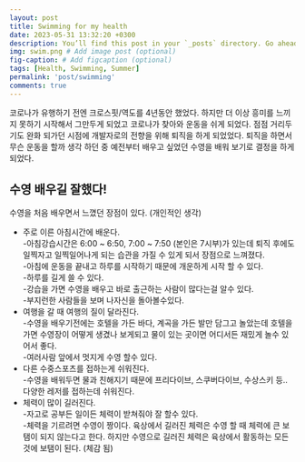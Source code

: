 ```yaml
---
layout: post
title: Swimming for my health
date: 2023-05-31 13:32:20 +0300
description: You’ll find this post in your `_posts` directory. Go ahead and edit it and re-build the site to see your changes. # Add post description (optional)
img: swim.png # Add image post (optional)
fig-caption: # Add figcaption (optional)
tags: [Health, Swimming, Summer]
permalink: 'post/swimming'
comments: true
---
```

코로나가 유행하기 전엔 크로스핏/역도를 4년동안 했었다. 하지만 더 이상 흥미를 느끼지 못하기 시작해서 그만두게 되었고 코로나가 찾아와 운동을 쉬게 되었다. 
점점 거리두기도 완화 되가던 시점에 개발자로의 전향을 위해 퇴직을 하게 되었었다. 퇴직을 하면서 무슨 운동을 할까 생각 하던 중 예전부터 배우고 싶었던 수영을
배워 보기로 결정을 하게 되었다. 

## 수영 배우길 잘했다!
수영을 처음 배우면서 느꼈던 장점이 있다. (개인적인 생각)
* 주로 이른 아침시간에 배운다.  
-아침강습시간은 6:00 ~ 6:50, 7:00 ~ 7:50 (본인은 7시부)가 있는데 퇴직 후에도 일찍자고 일찍일어나게 되는 습관을 가질 수 있게 되서 장점으로 느껴졌다.  
-아침에 운동을 끝내고 하루를 시작하기 때문에 개운하게 시작 할 수 있다.  
-하루를 길게 쓸 수 있다.  
-강습을 가면 수영을 배우고 바로 출근하는 사람이 많다는걸 알수 있다.  
-부지런한 사람들을 보며 나자신을 돌아볼수있다.
* 여행을 갈 때 여행의 질이 달라진다.  
-수영을 배우기전에는 호텔을 가든 바다, 계곡을 가든 발만 담그고 놀았는데 호텔을 가면 수영장이 어떻게 생겼나 보게되고 물이 있는 곳이면 어디서든 재밌게 놀수 있어서 좋다.  
-여러사람 앞에서 멋지게 수영 할수 있다.
* 다른 수중스포츠를 접하는게 쉬워진다.  
-수영을 배워두면 물과 친해지기 때문에 프리다이브, 스쿠버다이브, 수상스키 등.. 다양한 레저를 접하는데 쉬워진다.
* 체력이 많이 길러진다.  
-자고로 공부든 일이든 체력이 받쳐줘야 잘 할수 있다.  
-체력을 기르려면 수영이 짱이다. 육상에서 길러진 체력은 수영 할 때 체력에 큰 보탬이 되지 않는다고 한다. 하지만 수영으로 길러진 체력은 육상에서 활동하는 모든 것에 보탬이 된다. (체감 됨)
